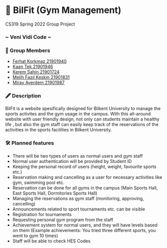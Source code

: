 # 💪 BilFit (Gym Management)
CS319 Spring 2022 Group Project
### ~ Veni Vidi Code ~

### 📃 Group Members
- [Ferhat Korkmaz 21901940](https://github.com/ferhatkorkmaz11)    
- [Kaan Tek 21901946](https://github.com/KaanTekTr)
- [Kerem Şahin 21901724](https://github.com/KeremSahin22)
- [Melih Fazıl Keskin 21901831](https://github.com/MelihFazl)
- [Miray Ayerdem 21901987](https://github.com/mirayayerdem)

### 🖋️ Description
BilFit is a website spesifically designed for Bilkent University to manage the sports activites and the gym usage in the campus.  With this all-around website with user friendly design,  not only can students maintain a healthy life , but also the gym staff can easily keep track of the reservations of the activities in the sports facilities in Bilkent University.

### 🛠️ Planned features
- There will be two types of users as normal users and gym staff 
- Normal user authentication will be provided by Student ID
- Keeping the personal record of users (height, weight, favourite sports etc.)
- Reservation making and cancelling as a user for necessary activities like gym, swimming pool etc. 
- Reservation can be done for all gyms in the campus (Main Sports Hall, East Sports Hall, Dormitories Sports Hall) 
- Managing the reservations as gym staff (monitoring, approving, cancelling)
- Announcements related to sport tournaments etc. can be visible
- Registration for tournaments
- Requesting personal gym program from the staff
- Achievement system for normal users, and they will have levels based on them (Example achievements: You tried three different sports, you went to gym 10 times)
- Staff will be able to check HES Codes
